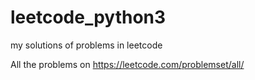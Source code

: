 # leetcode_python3
my solutions of problems in leetcode 


All the problems on https://leetcode.com/problemset/all/
